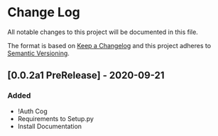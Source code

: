 # Change Log

All notable changes to this project will be documented in this file.

The format is based on [Keep a Changelog](http://keepachangelog.com/)
and this project adheres to [Semantic Versioning](http://semver.org/).

## [0.0.2a1 PreRelease] - 2020-09-21

### Added
* !Auth Cog
* Requirements to Setup.py
* Install Documentation